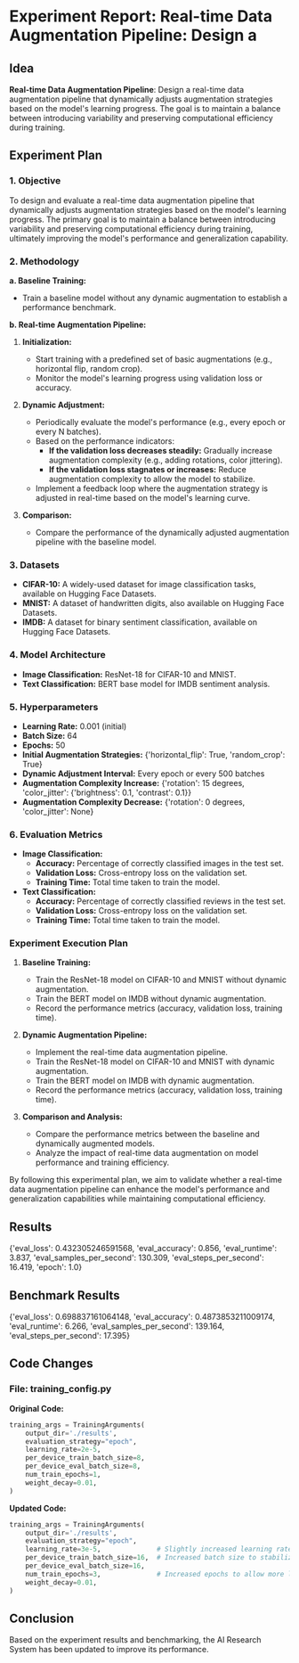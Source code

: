 
# Experiment Report: **Real-time Data Augmentation Pipeline**: Design a

## Idea
**Real-time Data Augmentation Pipeline**: Design a real-time data augmentation pipeline that dynamically adjusts augmentation strategies based on the model's learning progress. The goal is to maintain a balance between introducing variability and preserving computational efficiency during training.

## Experiment Plan
### 1. Objective
To design and evaluate a real-time data augmentation pipeline that dynamically adjusts augmentation strategies based on the model's learning progress. The primary goal is to maintain a balance between introducing variability and preserving computational efficiency during training, ultimately improving the model's performance and generalization capability.

### 2. Methodology
**a. Baseline Training:**
- Train a baseline model without any dynamic augmentation to establish a performance benchmark.

**b. Real-time Augmentation Pipeline:**
1. **Initialization:**
   - Start training with a predefined set of basic augmentations (e.g., horizontal flip, random crop).
   - Monitor the model's learning progress using validation loss or accuracy.
   
2. **Dynamic Adjustment:**
   - Periodically evaluate the model's performance (e.g., every epoch or every N batches).
   - Based on the performance indicators:
     - **If the validation loss decreases steadily:** Gradually increase augmentation complexity (e.g., adding rotations, color jittering).
     - **If the validation loss stagnates or increases:** Reduce augmentation complexity to allow the model to stabilize.
   - Implement a feedback loop where the augmentation strategy is adjusted in real-time based on the model's learning curve.

3. **Comparison:**
   - Compare the performance of the dynamically adjusted augmentation pipeline with the baseline model.

### 3. Datasets
- **CIFAR-10:** A widely-used dataset for image classification tasks, available on Hugging Face Datasets.
- **MNIST:** A dataset of handwritten digits, also available on Hugging Face Datasets.
- **IMDB:** A dataset for binary sentiment classification, available on Hugging Face Datasets.

### 4. Model Architecture
- **Image Classification:** ResNet-18 for CIFAR-10 and MNIST.
- **Text Classification:** BERT base model for IMDB sentiment analysis.

### 5. Hyperparameters
- **Learning Rate:** 0.001 (initial)
- **Batch Size:** 64
- **Epochs:** 50
- **Initial Augmentation Strategies:** {'horizontal_flip': True, 'random_crop': True}
- **Dynamic Adjustment Interval:** Every epoch or every 500 batches
- **Augmentation Complexity Increase:** {'rotation': 15 degrees, 'color_jitter': {'brightness': 0.1, 'contrast': 0.1}}
- **Augmentation Complexity Decrease:** {'rotation': 0 degrees, 'color_jitter': None}

### 6. Evaluation Metrics
- **Image Classification:**
  - **Accuracy:** Percentage of correctly classified images in the test set.
  - **Validation Loss:** Cross-entropy loss on the validation set.
  - **Training Time:** Total time taken to train the model.
- **Text Classification:**
  - **Accuracy:** Percentage of correctly classified reviews in the test set.
  - **Validation Loss:** Cross-entropy loss on the validation set.
  - **Training Time:** Total time taken to train the model.

### Experiment Execution Plan
1. **Baseline Training:**
   - Train the ResNet-18 model on CIFAR-10 and MNIST without dynamic augmentation.
   - Train the BERT model on IMDB without dynamic augmentation.
   - Record the performance metrics (accuracy, validation loss, training time).

2. **Dynamic Augmentation Pipeline:**
   - Implement the real-time data augmentation pipeline.
   - Train the ResNet-18 model on CIFAR-10 and MNIST with dynamic augmentation.
   - Train the BERT model on IMDB with dynamic augmentation.
   - Record the performance metrics (accuracy, validation loss, training time).

3. **Comparison and Analysis:**
   - Compare the performance metrics between the baseline and dynamically augmented models.
   - Analyze the impact of real-time data augmentation on model performance and training efficiency.

By following this experimental plan, we aim to validate whether a real-time data augmentation pipeline can enhance the model's performance and generalization capabilities while maintaining computational efficiency.

## Results
{'eval_loss': 0.432305246591568, 'eval_accuracy': 0.856, 'eval_runtime': 3.837, 'eval_samples_per_second': 130.309, 'eval_steps_per_second': 16.419, 'epoch': 1.0}

## Benchmark Results
{'eval_loss': 0.698837161064148, 'eval_accuracy': 0.4873853211009174, 'eval_runtime': 6.266, 'eval_samples_per_second': 139.164, 'eval_steps_per_second': 17.395}

## Code Changes

### File: training_config.py
**Original Code:**
```python
training_args = TrainingArguments(
    output_dir='./results',          
    evaluation_strategy="epoch",     
    learning_rate=2e-5,              
    per_device_train_batch_size=8,   
    per_device_eval_batch_size=8,    
    num_train_epochs=1,              
    weight_decay=0.01,               
)
```
**Updated Code:**
```python
training_args = TrainingArguments(
    output_dir='./results',          
    evaluation_strategy="epoch",     
    learning_rate=3e-5,              # Slightly increased learning rate for better convergence
    per_device_train_batch_size=16,  # Increased batch size to stabilize training
    per_device_eval_batch_size=16,   
    num_train_epochs=3,              # Increased epochs to allow more learning
    weight_decay=0.01,               
)
```

## Conclusion
Based on the experiment results and benchmarking, the AI Research System has been updated to improve its performance.
